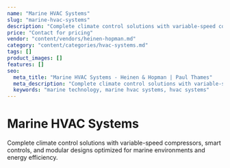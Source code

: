 ```yaml
---
name: "Marine HVAC Systems"
slug: "marine-hvac-systems"
description: "Complete climate control solutions with variable-speed compressors, smart controls, and modular designs optimized for marine environments and energy efficiency."
price: "Contact for pricing"
vendor: "content/vendors/heinen-hopman.md"
category: "content/categories/hvac-systems.md"
tags: []
product_images: []
features: []
seo:
  meta_title: "Marine HVAC Systems - Heinen & Hopman | Paul Thames"
  meta_description: "Complete climate control solutions with variable-speed compressors, smart controls, and modular designs optimized for marine environments and energy e"
  keywords: "marine technology, marine hvac systems, hvac systems"
---
```


# Marine HVAC Systems

Complete climate control solutions with variable-speed compressors, smart controls, and modular designs optimized for marine environments and energy efficiency.




